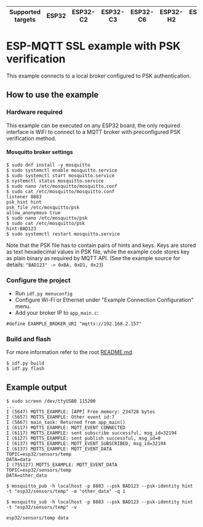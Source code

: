 | Supported targets | ESP32 | ESP32-C2 | ESP32-C3 | ESP32-C6 | ESP32-H2 | ESP32-S2 | ESP32-S3 |
| ----------------- | ----- | -------- | -------- | -------- | -------- | -------- | -------- |

# ESP-MQTT SSL example with PSK verification

This example connects to a local broker configured to PSK authentication.

## How to use the example

### Hardware required

This example can be executed on any ESP32 board, the only required interface is WiFi to connect to a MQTT
broker with preconfigured PSK verification method.

#### Mosquitto broker settings

```
$ sudo dnf install -y mosquitto
$ sudo systemctl enable mosquitto.service
$ sudo systemctl start mosquitto.service
$ systemctl status mosquitto.service
$ sudo nano /etc/mosquitto/mosquitto.conf
$ sudo cat /etc/mosquitto/mosquitto.conf
listener 8883
psk_hint hint
psk_file /etc/mosquitto/psk
allow_anonymous true
$ sudo nano /etc/mosquitto/psk
$ sudo cat /etc/mosquitto/psk
hint:BAD123
$ sudo systemctl restart mosquitto.service
```

Note that the PSK file has to contain pairs of hints and keys. Keys are stored as text hexadecimal values in PSK file, while the example code stores key as plain binary
as required by MQTT API. (See the example source for details: `"BAD123" -> 0xBA, 0xD1, 0x23`)

### Configure the project

- Run `idf.py menuconfig`
- Configure Wi-Fi or Ethernet under "Example Connection Configuration" menu.
- Add your broker IP to `app_main.c`:
```
#define EXAMPLE_BROKER_URI "mqtts://192.168.2.157"
```

### Build and flash

For more information refer to the root [README.md](../README.md).

```
$ idf.py build
$ idf.py flash
```

## Example output

```
$ sudo screen /dev/ttyUSB0 115200
...
I (5647) MQTTS_EXAMPLE: [APP] Free memory: 234728 bytes
I (5657) MQTTS_EXAMPLE: Other event id:7
I (5667) main_task: Returned from app_main()
I (6117) MQTTS_EXAMPLE: MQTT_EVENT_CONNECTED
I (6117) MQTTS_EXAMPLE: sent subscribe successful, msg_id=32194
I (6127) MQTTS_EXAMPLE: sent publish successful, msg_id=0
I (6137) MQTTS_EXAMPLE: MQTT_EVENT_SUBSCRIBED, msg_id=32194
I (6137) MQTTS_EXAMPLE: MQTT_EVENT_DATA
TOPIC=esp32/sensors/temp
DATA=data
I (755127) MQTTS_EXAMPLE: MQTT_EVENT_DATA
TOPIC=esp32/sensors/temp
DATA=other_data
```
```
$ mosquitto_pub -h localhost -p 8883 --psk BAD123 --psk-identity hint -t "esp32/sensors/temp" -m "other_data" -q 1
```
```
$ mosquitto_sub -h localhost -p 8883 --psk BAD123 --psk-identity hint -t "esp32/sensors/temp" -v

esp32/sensors/temp data
```

